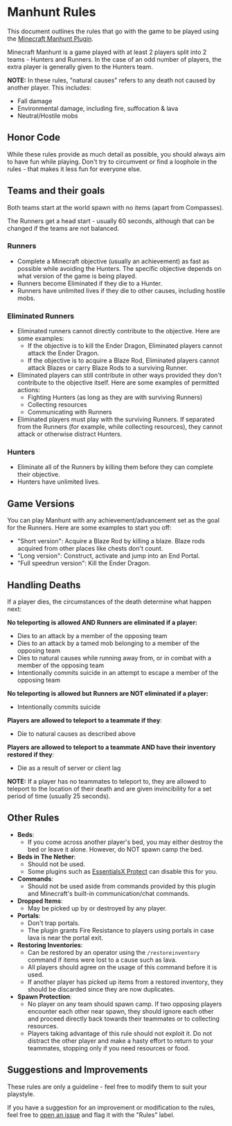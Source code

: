 # Manhunt Rules

This document outlines the rules that go with the game to be played using the 
[Minecraft Manhunt Plugin](https://github.com/ricetech/MinecraftManhuntPlugin).

Minecraft Manhunt is a game played with at least 2 players split into 2 teams - Hunters and Runners.
In the case of an odd number of players, the extra player is generally given to the Hunters team.

**NOTE:** In these rules, "natural causes" refers to any death not caused by another player. This includes:
- Fall damage
- Environmental damage, including fire, suffocation & lava
- Neutral/Hostile mobs

## Honor Code

While these rules provide as much detail as possible, you should always aim to have fun while playing.
Don't try to circumvent or find a loophole in the rules - that makes it less fun for everyone else.

## Teams and their goals

Both teams start at the world spawn with no items (apart from Compasses).

The Runners get a head start - usually 60 seconds, although that can be changed if the teams are not balanced.

### Runners

- Complete a Minecraft objective (usually an achievement) as fast as possible while avoiding the Hunters. The specific
  objective depends on what version of the game is being played.
- Runners become Eliminated if they die to a Hunter.
- Runners have unlimited lives if they die to other causes, including hostile mobs.

### Eliminated Runners

- Eliminated runners cannot directly contribute to the objective. Here are some examples:
  - If the objective is to kill the Ender Dragon, Eliminated players cannot attack the Ender Dragon.
  - If the objective is to acquire a Blaze Rod, Eliminated players cannot attack Blazes or carry Blaze Rods to a
  surviving Runner.
- Eliminated players can still contribute in other ways provided they don't contribute to the objective itself.
  Here are some examples of permitted actions:
  - Fighting Hunters (as long as they are with surviving Runners)
  - Collecting resources
  - Communicating with Runners
- Eliminated players must play with the surviving Runners. If separated from the Runners 
  (for example, while collecting resources), they cannot attack or otherwise distract Hunters.
  
### Hunters

- Eliminate all of the Runners by killing them before they can complete their objective.
- Hunters have unlimited lives.

## Game Versions

You can play Manhunt with any achievement/advancement set as the goal for the Runners.
Here are some examples to start you off:

- "Short version": Acquire a Blaze Rod by killing a blaze. Blaze rods acquired from other places like chests don't count.
- "Long version": Construct, activate and jump into an End Portal.
- "Full speedrun version": Kill the Ender Dragon.

## Handling Deaths

If a player dies, the circumstances of the death determine what happen next:

__No teleporting is allowed AND Runners are eliminated if a player:__

- Dies to an attack by a member of the opposing team
- Dies to an attack by a tamed mob belonging to a member of the opposing team
- Dies to natural causes while running away from, or in combat with a member of the opposing team
- Intentionally commits suicide in an attempt to escape a member of the opposing team

__No teleporting is allowed but Runners are NOT eliminated if a player:__

- Intentionally commits suicide

__Players are allowed to teleport to a teammate if they__:

- Die to natural causes as described above

__Players are allowed to teleport to a teammate AND have their inventory restored if they__:

- Die as a result of server or client lag

**NOTE:** If a player has no teammates to teleport to, they are allowed to teleport to the location of their death
and are given invincibility for a set period of time (usually 25 seconds).

## Other Rules

- **Beds**: 
  - If you come across another player's bed, you may either destroy the bed or leave it alone.
  However, do NOT spawn camp the bed.
- **Beds in The Nether**:
  - Should not be used.
  - Some plugins such as [EssentialsX Protect](https://essentialsx.net/) can disable this for you.
- **Commands**: 
  - Should not be used aside from commands provided by this plugin and Minecraft's built-in communication/chat commands.
- **Dropped Items**: 
  - May be picked up by or destroyed by any player.
- **Portals**: 
  - Don't trap portals.
  - The plugin grants Fire Resistance to players using portals in case lava is near the portal exit.
- **Restoring Inventories**: 
  - Can be restored by an operator using the `/restoreinventory` command if items were lost to a cause such as lava.
  - All players should agree on the usage of this command before it is used.
  - If another player has picked up items from a restored inventory, they should be discarded since they are now
  duplicates.
- **Spawn Protection**:
  - No player on any team should spawn camp. If two opposing players encounter each other near spawn, they should
  ignore each other and proceed directly back towards their teammates or to collecting resources.
  - Players taking advantage of this rule should not exploit it. Do not distract the other player and make a hasty
  effort to return to your teammates, stopping only if you need resources or food.
    
## Suggestions and Improvements

These rules are only a guideline - feel free to modify them to suit your playstyle.

If you have a suggestion for an improvement or modification to the rules, feel free to 
[open an issue](https://github.com/ricetech/MinecraftManhuntPlugin/issues/new) and flag it with the "Rules" label.
